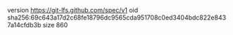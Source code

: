 version https://git-lfs.github.com/spec/v1
oid sha256:69c643a17d2c68fe18796dc9565cda951708c0ed3404bdc822e8437a14cfdb3b
size 860
